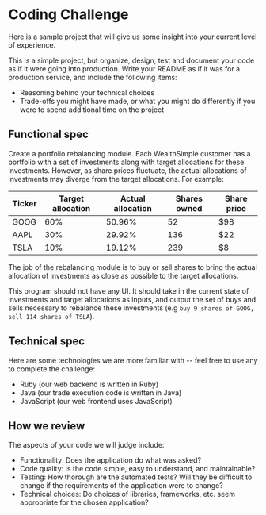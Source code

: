 # Coding Challenge

Here is a sample project that will give us some insight into your current level of experience.

This is a simple project, but organize, design, test and document your code as if it were going into production. Write your README as if it was for a production service, and include the following items:

* Reasoning behind your technical choices
* Trade-offs you might have made, or what you might do differently if you were to spend additional time on the project

## Functional spec

Create a portfolio rebalancing module. Each WealthSimple customer has a portfolio with a set of investments along with target allocations for these investments. However, as share prices fluctuate, the actual allocations of investments may diverge from the target allocations. For example:

| Ticker | Target allocation | Actual allocation | Shares owned | Share price |
|--------|-------------------|-------------------|--------------|-------------|
| GOOG   | 60%               | 50.96%            | 52           | $98         |
| AAPL   | 30%               | 29.92%            | 136          | $22         |
| TSLA   | 10%               | 19.12%            | 239          | $8          |

The job of the rebalancing module is to buy or sell shares to bring the actual allocation of investments as close as possible to the target allocations.

This program should not have any UI. It should take in the current state of investments and target allocations as inputs, and output the set of buys and sells necessary to rebalance these investments (e.g `buy 9 shares of GOOG, sell 114 shares of TSLA`).

## Technical spec

Here are some technologies we are more familiar with -- feel free to use any to complete the challenge:

* Ruby (our web backend is written in Ruby)
* Java (our trade execution code is written in Java)
* JavaScript (our web frontend uses JavaScript)

## How we review

The aspects of your code we will judge include:

* Functionality: Does the application do what was asked?
* Code quality: Is the code simple, easy to understand, and maintainable?
* Testing: How thorough are the automated tests? Will they be difficult to change if the requirements of the application were to change?
* Technical choices: Do choices of libraries, frameworks, etc. seem appropriate for the chosen application?
